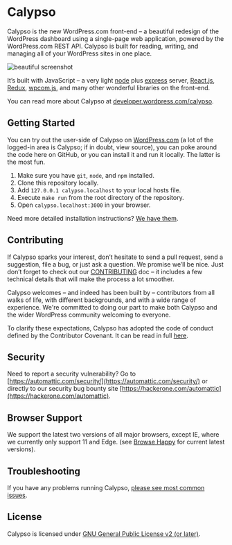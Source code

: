 # Calypso

Calypso is the new WordPress.com front-end – a beautiful redesign of the WordPress dashboard using a single-page web application, powered by the WordPress.com REST API. Calypso is built for reading, writing, and managing all of your WordPress sites in one place.

![beautiful screenshot](https://developer.wordpress.com/wp-content/themes/a8c/wpcomdev3/calypso/images/speed2x.png)

It’s built with JavaScript – a very light [node](https://nodejs.org) plus [express](http://expressjs.com) server, [React.js](https://facebook.github.io/react/), [Redux](http://redux.js.org/), [wpcom.js](http://wpcomjs.com), and many other wonderful libraries on the front-end.

You can read more about Calypso at [developer.wordpress.com/calypso](https://developer.wordpress.com/calypso/).

## Getting Started

You can try out the user-side of Calypso on [WordPress.com](https://wordpress.com/) (a lot of the logged-in area is Calypso; if in doubt, view source), you can poke around the code here on GitHub, or you can install it and run it locally. The latter is the most fun.

1.	Make sure you have `git`, `node`, and `npm` installed.
2.	Clone this repository locally.
3.	Add `127.0.0.1 calypso.localhost` to your local hosts file.
4.	Execute `make run` from the root directory of the repository.
5.	Open `calypso.localhost:3000` in your browser.

Need more detailed installation instructions? [We have them](docs/install.md).

## Contributing

If Calypso sparks your interest, don’t hesitate to send a pull request, send a suggestion, file a bug, or just ask a question. We promise we’ll be nice. Just don’t forget to check out our [CONTRIBUTING](./.github/CONTRIBUTING.md) doc – it includes a few technical details that will make the process a lot smoother.

Calypso welcomes – and indeed has been built by – contributors from all walks of life, with different backgrounds, and with a wide range of experience. We're committed to doing our part to make both Calypso and the wider WordPress community welcoming to everyone.

To clarify these expectations, Calypso has adopted the code of conduct defined by the Contributor Covenant. It can be read in full [here](CODE-OF-CONDUCT.md).

## Security

Need to report a security vulnerability? Go to [https://automattic.com/security/](https://automattic.com/security/) or directly to our security bug bounty site [https://hackerone.com/automattic](https://hackerone.com/automattic).

## Browser Support

We support the latest two versions of all major browsers, except  IE, where we currently only support 11 and Edge.  (see [Browse Happy](http://browsehappy.com) for current latest versions).

## Troubleshooting

If you have any problems running Calypso, [please see most common issues](./docs/troubleshooting.md).

## License

Calypso is licensed under [GNU General Public License v2 (or later)](./LICENSE.md).
